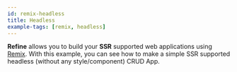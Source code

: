 ```yaml
---
id: remix-headless
title: Headless
example-tags: [remix, headless]
---
```


**Refine** allows you to build your **SSR** supported web applications using [Remix](https://remix.run/). With this example, you can see how to make a simple SSR supported headless (without any style/component) CRUD App.

<CodeSandboxExample path="with-remix-headless" />
